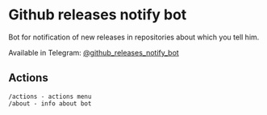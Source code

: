 # Github releases notify bot

Bot for notification of new releases in repositories about which you tell him.

Available in Telegram: [@github_releases_notify_bot](https://telegram.me/github_releases_notify_bot)

## Actions
```
/actions - actions menu
/about - info about bot
```
